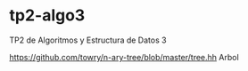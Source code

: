 # tp2-algo3
TP2 de Algoritmos y Estructura de Datos 3


https://github.com/towry/n-ary-tree/blob/master/tree.hh
Arbol
